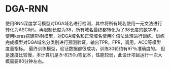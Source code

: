 # DGA-RNN
使用RNN深度学习模型对DGA域名进行检测，其中将所有域名使用一元文法进行转化为ASCII码，再限制长度为38，所有域名最终都转化为了38长度的数字串。
使用keras搭建RNN模型，对DGA域名和正常域名使用K-倍法处理进行训练。训练完成模型对DGA域名分类别进行预测验证，输出TPR，FPR，调用，ACC等模型度量指标。
最终训练模型，验证数据都很成功，训练30轮约有97％准确度的。
但是速度比较慢，本计算机是i5-8250u笔记本，性能较弱，此设计项目运行一次大概需要80分钟左右。
